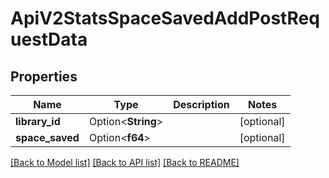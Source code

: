 # ApiV2StatsSpaceSavedAddPostRequestData

## Properties

Name | Type | Description | Notes
------------ | ------------- | ------------- | -------------
**library_id** | Option<**String**> |  | [optional]
**space_saved** | Option<**f64**> |  | [optional]

[[Back to Model list]](../README.md#documentation-for-models) [[Back to API list]](../README.md#documentation-for-api-endpoints) [[Back to README]](../README.md)


